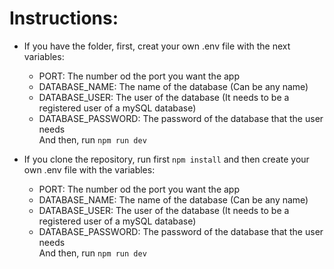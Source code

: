 # Instructions:

* If you have the folder, first, creat your own .env file with the next variables:
  * PORT: The number od the port you want the app
  * DATABASE_NAME: The name of the database (Can be any name)
  * DATABASE_USER: The user of the database (It needs to be a registered user of a mySQL database)
  * DATABASE_PASSWORD: The password of the database that the user needs
<br> And then, run `npm run dev`

* If you clone the repository, run first `npm install` and then create your own .env file with the variables:
  * PORT: The number od the port you want the app
  * DATABASE_NAME: The name of the database (Can be any name)
  * DATABASE_USER: The user of the database (It needs to be a registered user of a mySQL database)
  * DATABASE_PASSWORD: The password of the database that the user needs
<br> And then, run `npm run dev`